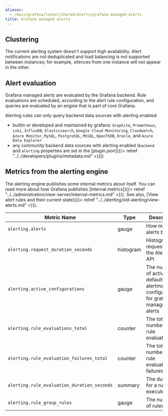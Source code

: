 ```yaml
---
aliases:
  - /docs/grafana/latest/shared/alerts/grafana-managed-alerts
title: Grafana managed alerts
---
```


## Clustering

The current alerting system doesn't support high availability. Alert notifications are not deduplicated and load balancing is not supported between instances; for example, silences from one instance will not appear in the other.

## Alert evaluation

Grafana managed alerts are evaluated by the Grafana backend. Rule evaluations are scheduled, according to the alert rule configuration, and queries are evaluated by an engine that is part of core Grafana.

Alerting rules can only query backend data sources with alerting enabled:

- builtin or developed and maintained by grafana: `Graphite`, `Prometheus`, `Loki`, `InfluxDB`, `Elasticsearch`,
  `Google Cloud Monitoring`, `Cloudwatch`, `Azure Monitor`, `MySQL`, `PostgreSQL`, `MSSQL`, `OpenTSDB`, `Oracle`, and `Azure Data Explorer`
- any community backend data sources with alerting enabled (`backend` and `alerting` properties are set in the [plugin.json]({{< relref "../../developers/plugins/metadata.md" >}}))

## Metrics from the alerting engine

The alerting engine publishes some internal metrics about itself. You can read more about how Grafana publishes [internal metrics]({{< relref "../../administration/view-server/internal-metrics.md" >}}). See also, [View alert rules and their current state]({{< relref "../../alerting/old-alerting/view-alerts.md" >}}).

| Metric Name                                 | Type      | Description                                                                              |
| ------------------------------------------- | --------- | ---------------------------------------------------------------------------------------- |
| `alerting.alerts`                           | gauge     | How many alerts by state                                                                 |
| `alerting.request_duration_seconds`         | histogram | Histogram of requests to the Alerting API                                                |
| `alerting.active_configurations`            | gauge     | The number of active, non default alertmanager configurations for grafana managed alerts |
| `alerting.rule_evaluations_total`           | counter   | The total number of rule evaluations                                                     |
| `alerting.rule_evaluation_failures_total`   | counter   | The total number of rule evaluation failures                                             |
| `alerting.rule_evaluation_duration_seconds` | summary   | The duration for a rule to execute                                                       |
| `alerting.rule_group_rules`                 | gauge     | The number of rules                                                                      |
